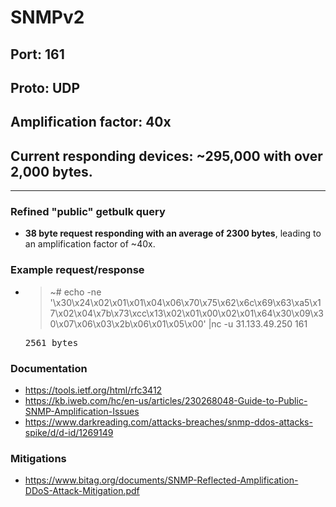 # SNMPv2
## Port: 161
## Proto: UDP
## Amplification factor: 40x
## Current responding devices: ~295,000 with over 2,000 bytes.
---

### Refined "public" getbulk query
- **38 byte request responding with an average of 2300 bytes**, leading to an amplification factor of ~40x.

### Example request/response
 - >~# echo -ne '\x30\x24\x02\x01\x01\x04\x06\x70\x75\x62\x6c\x69\x63\xa5\x17\x02\x04\x7b\x73\xcc\x13\x02\x01\x00\x02\x01\x64\x30\x09\x30\x07\x06\x03\x2b\x06\x01\x05\x00' |nc -u 31.133.49.250 161
	<pre>2561 bytes</pre>

### Documentation
- https://tools.ietf.org/html/rfc3412
- https://kb.iweb.com/hc/en-us/articles/230268048-Guide-to-Public-SNMP-Amplification-Issues
- https://www.darkreading.com/attacks-breaches/snmp-ddos-attacks-spike/d/d-id/1269149

### Mitigations

- https://www.bitag.org/documents/SNMP-Reflected-Amplification-DDoS-Attack-Mitigation.pdf